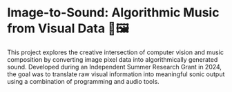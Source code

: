 # Image-to-Sound: Algorithmic Music from Visual Data 🎼🖼️

This project explores the creative intersection of computer vision and music composition by converting image pixel data into algorithmically generated sound. Developed during an Independent Summer Research Grant in 2024, the goal was to translate raw visual information into meaningful sonic output using a combination of programming and audio tools.

